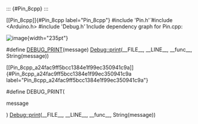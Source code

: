 ::: {#Pin_8cpp}
:::

[\[Pin\_8cpp\]]{#Pin_8cpp label="Pin_8cpp"} \#include '̈Pin.h'̈ \#include
$<$Arduino.h$>$ \#include '̈Debug.h'̈ Include dependency graph for
Pin.cpp:

![image](Pin_8cpp__incl){width="235pt"}

\#define
[DEBUG\_PRINT](#Pin_8cpp_a24fac9ff5bcc1384e1f99ec350941c9a)(message) [Debug::print](#classDebug_aec89c31d051cd6de448ccf9a8f29a83d)(\_\_FILE\_\_,
\_\_LINE\_\_, \_\_func\_\_, String(message))

[\[Pin\_8cpp\_a24fac9ff5bcc1384e1f99ec350941c9a\]]{#Pin_8cpp_a24fac9ff5bcc1384e1f99ec350941c9a
label="Pin_8cpp_a24fac9ff5bcc1384e1f99ec350941c9a"}

\#define DEBUG\_PRINT(

message

) [Debug::print](#classDebug_aec89c31d051cd6de448ccf9a8f29a83d)(\_\_FILE\_\_,
\_\_LINE\_\_, \_\_func\_\_, String(message))
